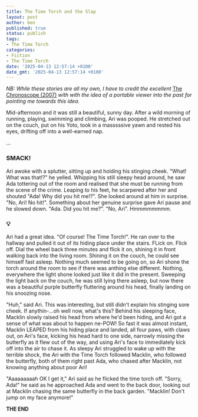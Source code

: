 ```yaml
---
title: The Time Torch and the Slap
layout: post
author: ben
published: true
status: publish
tags:
- The Time Torch
categories:
- Fiction
- The Time Torch
date: '2025-04-13 12:57:14 +0100'
date_gmt: '2025-04-13 12:57:14 +0100'
---
```

_NB: While these stories are all my own, I have to credit the excellent_ [The Chronoscope (2007)](https://www.youtube.com/watch?v=SCKYtPBVeuU) _with with the idea of a portable viewer into the past for pointing me towards this idea._

Mid-afternoon and it was still a beautiful, sunny day. After a wild morning of running, playing, swimming and climbing, Ari was pooped. He stretched out on the couch, put on his Yoto, took in a masssssive yawn and rested his eyes, drifting off into a well-earned nap.

...

### SMACK!

Ari awoke with a splutter, sitting up and holding his stinging cheek. "What! What was that!?" he yelled. Whipping his still sleepy head around, he saw Ada tottering out of the room and realised that she must be running from the scene of the crime. Leaping to his feet, he scarpered after her and shouted "Ada! Why did you hit me!?". She looked around at him in surprise. "No, Ari! No hit!". Something about her genuine surprise gave Ari pause and he slowed down. "Ada. Did you hit me?". "No, Ari". Hmmmmmmmm. 

### 💡

Ari had a great idea. "Of course! The Time Torch!". He ran over to the hallway and pulled it out of its hiding place under the stairs. FLick on. Flick off. Dial the wheel back three minutes and flick it on, shining it in front walking back into the living room. Shining it on the couch, he could see himself fast asleep. Nothing much seemed to be going on, so Ari shone the torch around the room to see if there was anthing else different. Nothing, everywhere the light shone looked just like it did in the present. Sweeping the light back on the couch, he was still lying there asleep, but now there was a beautiful purple butterfly fluttering around his head, finally landing on his snoozing nose. 

"Huh," said Ari. This was interesting, but still didn't explain his stinging sore cheek. If anythin-...oh well now, what's this? Behind his sleeping face, Macklin slowly raised his head from where he'd been hiding, and Ari got a sense of what was about to happen ne-POW! So fast it was almost instant, Macklin LEAPED from his hiding place and landed, all four paws, with claws out, on Ari's face, kicking his head hard to one side, narrowly missing the butterfly as it flew out of the way, and using Ari's face to immediately kick off into the air to chase it. As sleepy Ari struggled to wake up with the terrible shock, the Ari with the Time Torch followed Macklin, who followed the butterfly, both of them right past Ada, who chased after Macklin, not knowing anything about poor Ari!

"Aaaaaaaaah OK I get it," Ari said as he flicked the time torch off. "Sorry, Ada!" he said as he approached Ada and went to the back door, looking out at Macklin chasing the same butterfly in the back garden. "Macklin! Don't jump on my face anymore!"

**THE END**